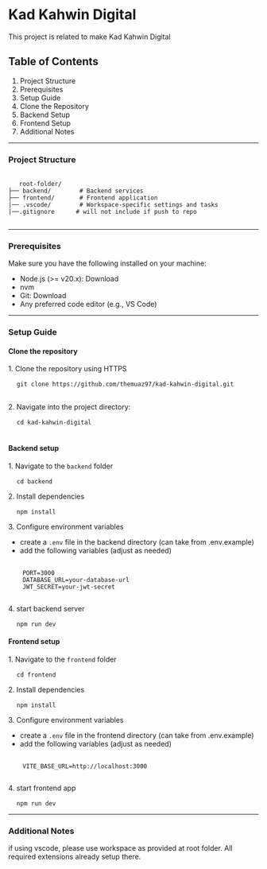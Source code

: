 <h1>Kad Kahwin Digital</h1>
<p>This project is related to make Kad Kahwin Digital</p>

<h2>Table of Contents</h2>
<ol>
  <li>Project Structure</li>
  <li>Prerequisites</li>
  <li>Setup Guide</li>
  <li>Clone the Repository</li>
  <li>Backend Setup</li>
  <li>Frontend Setup</li>
  <li>Additional Notes</li>
</ol>
<hr>
<h3>Project Structure</h3>
<pre>
  <code>
   root-folder/
├── backend/        # Backend services
├── frontend/       # Frontend application
|── .vscode/        # Workspace-specific settings and tasks
|──.gitignore      # will not include if push to repo
  </code>
</pre>
<hr>
<h3>Prerequisites</h3>
<p>Make sure you have the following installed on your machine:</p>

<ul>
  <li>Node.js (>= v20.x): Download</li>
  <li>nvm</li>
  <li>Git: Download</li>
  <li>Any preferred code editor (e.g., VS Code)</li>
</ul>
<hr>
<h3>Setup Guide</h3>
<h4>Clone the repository</h4>
  <p>1. Clone the repository using HTTPS</p>
<pre>
  <code>git clone https://github.com/themuaz97/kad-kahwin-digital.git
</code>
</pre>
<p>2. Navigate into the project directory:</p>
<pre>
  <code>cd kad-kahwin-digital
</code>
</pre>
<h4>Backend setup</h4>
<p>1. Navigate to the <code>backend</code> folder</p>
<pre>
  <code>cd backend</code>
</pre>

<p>2. Install dependencies</p>
<pre>
  <code>npm install</code>
</pre>

<p>3. Configure environment variables</p>
<ul>
  <li>create a <code>.env</code> file in the backend directory (can take from .env.example)</li>
  <li>add the following variables (adjust as needed)</li>
</ul>
<pre>
  <code>
    PORT=3000
    DATABASE_URL=your-database-url
    JWT_SECRET=your-jwt-secret
  </code>
</pre>

<p>4. start backend server</p>
<pre>
  <code>npm run dev</code>
</pre>

<h4>Frontend setup</h4>
<p>1. Navigate to the <code>frontend</code> folder</p>
<pre>
  <code>cd frontend</code>
</pre>

<p>2. Install dependencies</p>
<pre>
  <code>npm install</code>
</pre>

<p>3. Configure environment variables</p>
<ul>
  <li>create a <code>.env</code> file in the frontend directory (can take from .env.example)</li>
  <li>add the following variables (adjust as needed)</li>
</ul>
<pre>
  <code>
    VITE_BASE_URL=http://localhost:3000
  </code>
</pre>

<p>4. start frontend app</p>
<pre>
  <code>npm run dev</code>
</pre>
<hr>
<h3>Additional Notes</h3>
<p>if using vscode, please use workspace as provided at root folder. All required extensions already setup there.</p>

